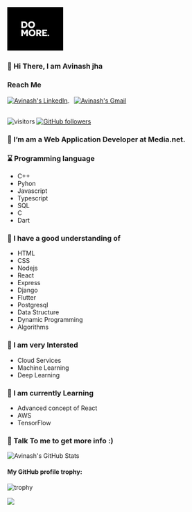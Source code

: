 
<img height="100px" style="object-fit: cover;" src="https://raw.githubusercontent.com/Avvinashjha/Avvinashjha/refs/heads/main/4762568.jpg" />

###  👋 Hi There, I am Avinash jha
### Reach Me
<a href="https://www.linkedin.com/in/avvinashjha/">
  <img align="center" alt="Avinash's LinkedIn" width="22px" src="https://play-lh.googleusercontent.com/kMofEFLjobZy_bCuaiDogzBcUT-dz3BBbOrIEjJ-hqOabjK8ieuevGe6wlTD15QzOqw" />
</a>&ensp;
<a href="mailto:avvinashjha@gmail.com" target="_blank" >
  <img align="center" alt="Avinash's Gmail" width="22px" src="https://storage.googleapis.com/gweb-uniblog-publish-prod/images/Gmail.max-1100x1100.png" />
</a>
</br>
</br>

![visitors](https://visitor-badge.laobi.icu/badge?page_id=avvinashjha.avvinashjha)
[![GitHub followers](https://img.shields.io/github/followers/avvinashjha.svg?style=social&label=Followers)](https://github.com/avvinashjha?tab=followers)

###  🔭 I’m am a Web Application Developer at Media.net.
### :hourglass: Programming language 
 - C++
 - Pyhon
 - Javascript
 - Typescript
 - SQL
 - C
 - Dart

###  🌱  I have a good understanding of 
 - HTML
 - CSS
 - Nodejs
 - React
 - Express
 - Django
 - Flutter
 - Postgresql
 - Data Structure
 - Dynamic Programming
 - Algorithms
### 🏹 I am very Intersted 
- Cloud Services
- Machine Learning
- Deep Learning

### :battery: I am currently Learning
 - Advanced concept of React
 - AWS
 - TensorFlow


###  💬  Talk To me to get more info :)



![Avinash's GitHub Stats](https://github-readme-stats.vercel.app/api?username=avvinashjha&hide=[%22issues%22,%22contribs%22]&show_icons=true&title_color=fff&icon_color=79ff97&text_color=9f9f9f&bg_color=151515)

#### My GitHub profile trophy:
![trophy](https://github-profile-trophy.vercel.app/api?username=avvinashjha&title_color=fff&icon_color=79ff97&text_color=9f9f9f&bg_color=151515)

<a href="https://github.com/avvinashjha">
  <img align="center" src="https://github-readme-stats.vercel.app/api/top-langs/?username=avvinashjha&hide=css,html&layout=compact&show_icons=true&title_color=fff&icon_color=79ff97&text_color=9f9f9f&bg_color=151515" />
</a>
